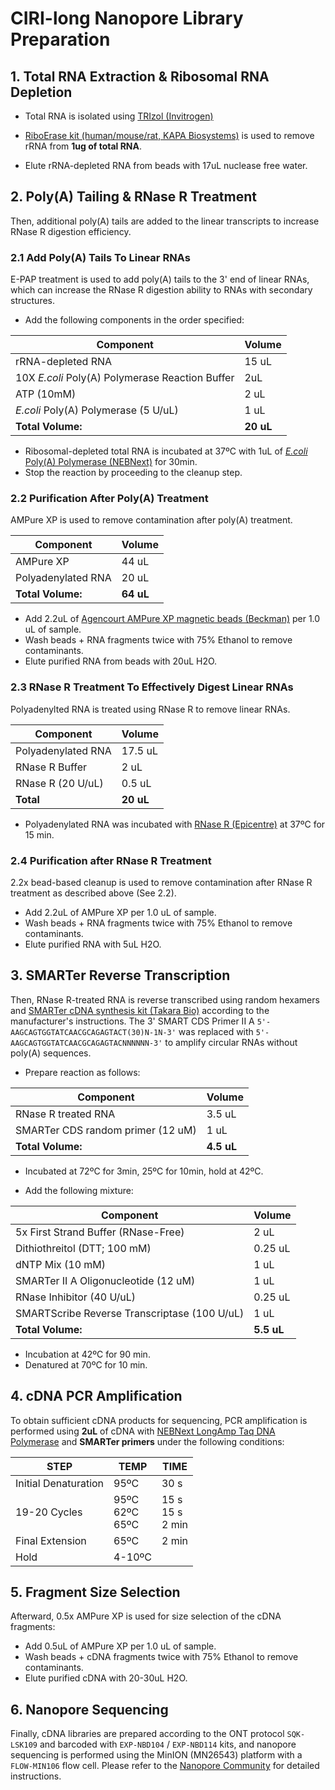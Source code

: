 # CIRI-long Nanopore Library Preparation

## 1. Total RNA Extraction & Ribosomal RNA Depletion

- Total RNA is isolated using [TRIzol (Invitrogen)](https://assets.thermofisher.com/TFS-Assets/LSG/manuals/trizol_reagent.pdf)

- [RiboErase kit (human/mouse/rat, KAPA Biosystems)](https://rochesequencingstore.com/wp-content/uploads/2017/10/KAPA-RiboErase-KitHMR_KR1142-%E2%80%93-v4.19.pdf) is used to remove rRNA from **1ug of total RNA**.

- Elute rRNA-depleted RNA from beads with 17uL nuclease free water.

## 2. Poly(A) Tailing & RNase R Treatment

Then, additional poly(A) tails are added to the linear transcripts to increase RNase R digestion efficiency.

### 2.1 Add Poly(A) Tails To Linear RNAs

E-PAP treatment is used to add poly(A) tails to the 3' end of linear RNAs, which can increase the RNase R digestion ability to RNAs with secondary structures.

- Add the following components in the order specified:

Component | Volume
-|-
rRNA-depleted RNA | 15 uL
10X *E.coli* Poly(A) Polymerase Reaction Buffer | 2uL
ATP (10mM) | 2 uL
*E.coli* Poly(A) Polymerase (5 U/uL) | 1 uL
**Total Volume:** | **20 uL**

- Ribosomal-depleted total RNA is incubated at 37ºC with 1uL of [*E.coli* Poly(A) Polymerase (NEBNext)](https://international.neb.com/protocols/2014/08/13/poly-a-tailing-of-rna-using-e-coli-poly-a-polymerase-neb-m0276) for 30min.
- Stop the reaction by proceeding to the cleanup step.

### 2.2 Purification After Poly(A) Treatment

AMPure XP is used to remove contamination after poly(A) treatment.

Component | Volume
-|-
AMPure XP | 44 uL
Polyadenylated RNA | 20 uL
**Total Volume:** | **64 uL**

- Add 2.2uL of [Agencourt AMPure XP magnetic beads (Beckman)](https://www.beckmancoulter.com/wsrportal/techdocs?docname=B37419) per 1.0 uL of sample.
- Wash beads + RNA fragments twice with 75% Ethanol to remove contaminants.
- Elute purified RNA from beads with 20uL H2O.

### 2.3 RNase R Treatment To Effectively Digest Linear RNAs

Polyadenylted RNA is treated using RNase R to remove linear RNAs.

Component | Volume
-|-
Polyadenylated RNA  | 17.5 uL
RNase R Buffer | 2 uL
RNase R (20 U/uL) | 0.5 uL
**Total** | **20 uL**

- Polyadenylated RNA was incubated with [RNase R (Epicentre)](https://www.lucigen.com/docs/manuals/MA266E-RNase-R.pdf) at 37ºC for 15 min.

### 2.4 Purification after RNase R Treatment

2.2x bead-based cleanup is used to remove contamination after RNase R treatment as described above (See 2.2).

- Add 2.2uL of AMPure XP per 1.0 uL of sample.
- Wash beads + RNA fragments twice with 75% Ethanol to remove contaminants.
- Elute purified RNA with 5uL H2O. 

## 3. SMARTer Reverse Transcription

Then, RNase R-treated RNA is reverse transcribed using random hexamers and [SMARTer cDNA synthesis kit (Takara Bio)](https://www.takarabio.com/documents/User%20Manual/SMARTer%20PCR%20cDNA%20Synthesis%20Kit%20User%20Manual%20%28PT4097/SMARTer%20PCR%20cDNA%20Synthesis%20Kit%20User%20Manual%20%28PT4097-1%29_040114.pdf) according to the manufacturer's instructions. The 3' SMART CDS Primer II A `5'-AAGCAGTGGTATCAACGCAGAGTACT(30)N-1N-3'` was replaced with `5'-AAGCAGTGGTATCAACGCAGAGTACNNNNNN-3'` to amplify circular RNAs without poly(A) sequences.

- Prepare reaction as follows:

Component | Volume
-|-
RNase R treated RNA | 3.5 uL
SMARTer CDS random primer (12 uM) | 1 uL
**Total Volume:** | **4.5 uL**

- Incubated at 72ºC for 3min, 25ºC for 10min, hold at 42ºC.

- Add the following mixture:

Component | Volume
-|-
5x First Strand Buffer (RNase-Free) | 2 uL
Dithiothreitol (DTT; 100 mM) | 0.25 uL
dNTP Mix (10 mM) | 1 uL
SMARTer II A Oligonucleotide (12 uM) | 1 uL
RNase Inhibitor (40 U/uL) | 0.25 uL
SMARTScribe Reverse Transcriptase (100 U/uL) | 1 uL
**Total Volume:** | **5.5 uL**

- Incubation at 42ºC for 90 min.
- Denatured at 70ºC for 10 min.

## 4. cDNA PCR Amplification

To obtain sufficient cDNA products for sequencing, PCR amplification is performed using **2uL** of cDNA with [NEBNext LongAmp Taq DNA Polymerase](https://international.neb.com/protocols/2012/10/15/m0323-longamp-taq-dna-polymerase-protocol) and **SMARTer primers** under the following conditions:

STEP | TEMP | TIME
-|-|-
Initial Denaturation | 95ºC | 30 s
19-20 Cycles | 95ºC<br>62ºC<br>65ºC | 15 s<br>15 s<br>2 min 
Final Extension | 65ºC | 2 min
Hold | 4-10ºC

## 5. Fragment Size Selection

Afterward, 0.5x AMPure XP is used for size selection of the cDNA fragments:

- Add 0.5uL of AMPure XP per 1.0 uL of sample.
- Wash beads + cDNA fragments twice with 75% Ethanol to remove contaminants.
- Elute purified cDNA with 20-30uL H2O.

## 6. Nanopore Sequencing

Finally, cDNA libraries are prepared according to the ONT protocol `SQK-LSK109` and barcoded with `EXP-NBD104` / `EXP-NBD114` kits, and nanopore sequencing is performed using the MinION (MN26543) platform with a `FLOW-MIN106` flow cell. Please refer to the [Nanopore Community](https://nanoporetech.com/) for detailed instructions.
